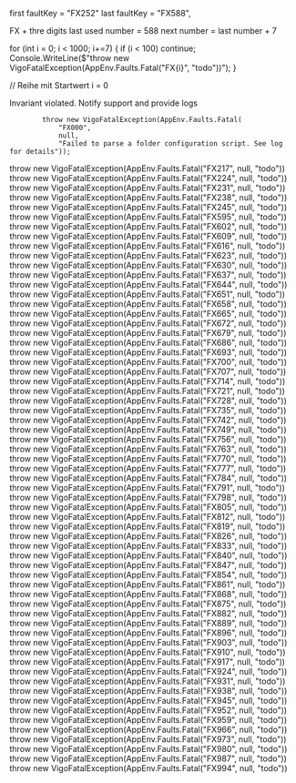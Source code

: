 
first faultKey = "FX252"
last faultKey = "FX588",

FX + thre digits
last used number = 588
next number = last number + 7

for (int i = 0; i < 1000; i+=7)
{
	if (i < 100)
		continue;
	Console.WriteLine($"throw new VigoFatalException(AppEnv.Faults.Fatal(\"FX{i}\", \"todo\"))");
}

// Reihe mit Startwert i = 0

Invariant violated. Notify support and provide logs


            throw new VigoFatalException(AppEnv.Faults.Fatal(
                "FX000",
                null,
                "Failed to parse a folder configuration script. See log for details"));



throw new VigoFatalException(AppEnv.Faults.Fatal("FX217", null, "todo"))
throw new VigoFatalException(AppEnv.Faults.Fatal("FX224", null, "todo"))
throw new VigoFatalException(AppEnv.Faults.Fatal("FX231", null, "todo"))
throw new VigoFatalException(AppEnv.Faults.Fatal("FX238", null, "todo"))
throw new VigoFatalException(AppEnv.Faults.Fatal("FX245", null, "todo"))
throw new VigoFatalException(AppEnv.Faults.Fatal("FX595", null, "todo"))
throw new VigoFatalException(AppEnv.Faults.Fatal("FX602", null, "todo"))
throw new VigoFatalException(AppEnv.Faults.Fatal("FX609", null, "todo"))
throw new VigoFatalException(AppEnv.Faults.Fatal("FX616", null, "todo"))
throw new VigoFatalException(AppEnv.Faults.Fatal("FX623", null, "todo"))
throw new VigoFatalException(AppEnv.Faults.Fatal("FX630", null, "todo"))
throw new VigoFatalException(AppEnv.Faults.Fatal("FX637", null, "todo"))
throw new VigoFatalException(AppEnv.Faults.Fatal("FX644", null, "todo"))
throw new VigoFatalException(AppEnv.Faults.Fatal("FX651", null, "todo"))
throw new VigoFatalException(AppEnv.Faults.Fatal("FX658", null, "todo"))
throw new VigoFatalException(AppEnv.Faults.Fatal("FX665", null, "todo"))
throw new VigoFatalException(AppEnv.Faults.Fatal("FX672", null, "todo"))
throw new VigoFatalException(AppEnv.Faults.Fatal("FX679", null, "todo"))
throw new VigoFatalException(AppEnv.Faults.Fatal("FX686", null, "todo"))
throw new VigoFatalException(AppEnv.Faults.Fatal("FX693", null, "todo"))
throw new VigoFatalException(AppEnv.Faults.Fatal("FX700", null, "todo"))
throw new VigoFatalException(AppEnv.Faults.Fatal("FX707", null, "todo"))
throw new VigoFatalException(AppEnv.Faults.Fatal("FX714", null, "todo"))
throw new VigoFatalException(AppEnv.Faults.Fatal("FX721", null, "todo"))
throw new VigoFatalException(AppEnv.Faults.Fatal("FX728", null, "todo"))
throw new VigoFatalException(AppEnv.Faults.Fatal("FX735", null, "todo"))
throw new VigoFatalException(AppEnv.Faults.Fatal("FX742", null, "todo"))
throw new VigoFatalException(AppEnv.Faults.Fatal("FX749", null, "todo"))
throw new VigoFatalException(AppEnv.Faults.Fatal("FX756", null, "todo"))
throw new VigoFatalException(AppEnv.Faults.Fatal("FX763", null, "todo"))
throw new VigoFatalException(AppEnv.Faults.Fatal("FX770", null, "todo"))
throw new VigoFatalException(AppEnv.Faults.Fatal("FX777", null, "todo"))
throw new VigoFatalException(AppEnv.Faults.Fatal("FX784", null, "todo"))
throw new VigoFatalException(AppEnv.Faults.Fatal("FX791", null, "todo"))
throw new VigoFatalException(AppEnv.Faults.Fatal("FX798", null, "todo"))
throw new VigoFatalException(AppEnv.Faults.Fatal("FX805", null, "todo"))
throw new VigoFatalException(AppEnv.Faults.Fatal("FX812", null, "todo"))
throw new VigoFatalException(AppEnv.Faults.Fatal("FX819", null, "todo"))
throw new VigoFatalException(AppEnv.Faults.Fatal("FX826", null, "todo"))
throw new VigoFatalException(AppEnv.Faults.Fatal("FX833", null, "todo"))
throw new VigoFatalException(AppEnv.Faults.Fatal("FX840", null, "todo"))
throw new VigoFatalException(AppEnv.Faults.Fatal("FX847", null, "todo"))
throw new VigoFatalException(AppEnv.Faults.Fatal("FX854", null, "todo"))
throw new VigoFatalException(AppEnv.Faults.Fatal("FX861", null, "todo"))
throw new VigoFatalException(AppEnv.Faults.Fatal("FX868", null, "todo"))
throw new VigoFatalException(AppEnv.Faults.Fatal("FX875", null, "todo"))
throw new VigoFatalException(AppEnv.Faults.Fatal("FX882", null, "todo"))
throw new VigoFatalException(AppEnv.Faults.Fatal("FX889", null, "todo"))
throw new VigoFatalException(AppEnv.Faults.Fatal("FX896", null, "todo"))
throw new VigoFatalException(AppEnv.Faults.Fatal("FX903", null, "todo"))
throw new VigoFatalException(AppEnv.Faults.Fatal("FX910", null, "todo"))
throw new VigoFatalException(AppEnv.Faults.Fatal("FX917", null, "todo"))
throw new VigoFatalException(AppEnv.Faults.Fatal("FX924", null, "todo"))
throw new VigoFatalException(AppEnv.Faults.Fatal("FX931", null, "todo"))
throw new VigoFatalException(AppEnv.Faults.Fatal("FX938", null, "todo"))
throw new VigoFatalException(AppEnv.Faults.Fatal("FX945", null, "todo"))
throw new VigoFatalException(AppEnv.Faults.Fatal("FX952", null, "todo"))
throw new VigoFatalException(AppEnv.Faults.Fatal("FX959", null, "todo"))
throw new VigoFatalException(AppEnv.Faults.Fatal("FX966", null, "todo"))
throw new VigoFatalException(AppEnv.Faults.Fatal("FX973", null, "todo"))
throw new VigoFatalException(AppEnv.Faults.Fatal("FX980", null, "todo"))
throw new VigoFatalException(AppEnv.Faults.Fatal("FX987", null, "todo"))
throw new VigoFatalException(AppEnv.Faults.Fatal("FX994", null, "todo"))
